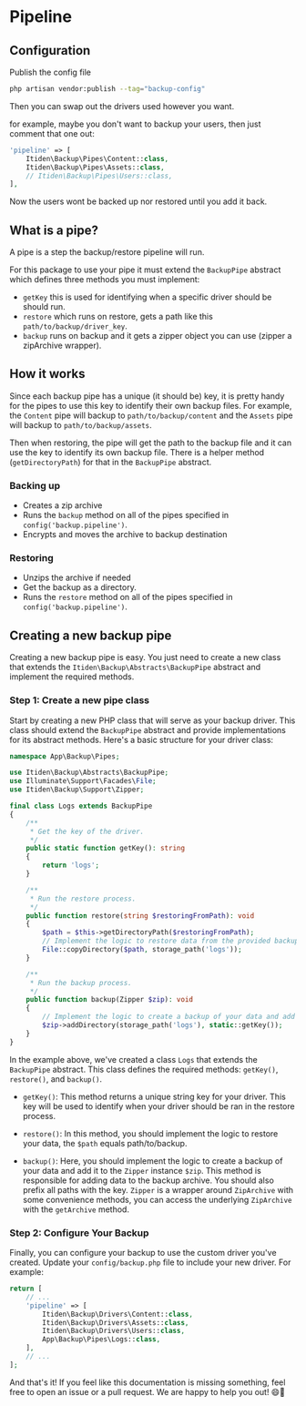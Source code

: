 # Pipeline

## Configuration

Publish the config file

```sh
php artisan vendor:publish --tag="backup-config"
```

Then you can swap out the drivers used however you want.

for example, maybe you don't want to backup your users, then just comment that one out:

```php
'pipeline' => [
    Itiden\Backup\Pipes\Content::class,
    Itiden\Backup\Pipes\Assets::class,
    // Itiden\Backup\Pipes\Users::class,
],
```

Now the users wont be backed up nor restored until you add it back.

## What is a pipe?

A pipe is a step the backup/restore pipeline will run.

For this package to use your pipe it must extend the `BackupPipe` abstract which defines three methods you must implement:

- `getKey` this is used for identifying when a specific driver should be should run.
- `restore` which runs on restore, gets a path like this `path/to/backup/driver_key`.
- `backup` runs on backup and it gets a zipper object you can use (zipper a zipArchive wrapper).

## How it works

Since each backup pipe has a unique (it should be) key, it is pretty handy for the pipes to use this key to identify their own backup files. For example, the `Content` pipe will backup to `path/to/backup/content` and the `Assets` pipe will backup to `path/to/backup/assets`.

Then when restoring, the pipe will get the path to the backup file and it can use the key to identify its own backup file. There is a helper method (`getDirectoryPath`) for that in the `BackupPipe` abstract.

### Backing up

- Creates a zip archive
- Runs the `backup` method on all of the pipes specified in `config('backup.pipeline')`.
- Encrypts and moves the archive to backup destination

### Restoring

- Unzips the archive if needed
- Get the backup as a directory.
- Runs the `restore` method on all of the pipes specified in `config('backup.pipeline')`.

## Creating a new backup pipe

Creating a new backup pipe is easy. You just need to create a new class that extends the `Itiden\Backup\Abstracts\BackupPipe` abstract and implement the required methods.

### Step 1: Create a new pipe class

Start by creating a new PHP class that will serve as your backup driver. This class should extend the `BackupPipe` abstract and provide implementations for its abstract methods. Here's a basic structure for your driver class:

```php
namespace App\Backup\Pipes;

use Itiden\Backup\Abstracts\BackupPipe;
use Illuminate\Support\Facades\File;
use Itiden\Backup\Support\Zipper;

final class Logs extends BackupPipe
{
    /**
     * Get the key of the driver.
     */
    public static function getKey(): string
    {
        return 'logs';
    }

    /**
     * Run the restore process.
     */
    public function restore(string $restoringFromPath): void
    {
        $path = $this->getDirectoryPath($restoringFromPath);
        // Implement the logic to restore data from the provided backup file at $path.
        File::copyDirectory($path, storage_path('logs'));
    }

    /**
     * Run the backup process.
     */
    public function backup(Zipper $zip): void
    {
        // Implement the logic to create a backup of your data and add it to the ZipArchive instance $zip.
        $zip->addDirectory(storage_path('logs'), static::getKey());
    }
}
```

In the example above, we've created a class `Logs` that extends the `BackupPipe` abstract. This class defines the required methods: `getKey()`, `restore()`, and `backup()`.

- `getKey()`: This method returns a unique string key for your driver. This key will be used to identify when your driver should be ran in the restore process.

- `restore()`: In this method, you should implement the logic to restore your data, the `$path` equals path/to/backup.

- `backup()`: Here, you should implement the logic to create a backup of your data and add it to the `Zipper` instance `$zip`. This method is responsible for adding data to the backup archive. You should also prefix all paths with the key. `Zipper` is a wrapper around `ZipArchive` with some convenience methods, you can access the underlying `ZipArchive` with the `getArchive` method.

### Step 2: Configure Your Backup

Finally, you can configure your backup to use the custom driver you've created. Update your `config/backup.php` file to include your new driver. For example:

```php
return [
    // ...
    'pipeline' => [
        Itiden\Backup\Drivers\Content::class,
        Itiden\Backup\Drivers\Assets::class,
        Itiden\Backup\Drivers\Users::class,
        App\Backup\Pipes\Logs::class,
    ],
    // ...
];
```

And that's it! If you feel like this documentation is missing something, feel free to open an issue or a pull request. We are happy to help you out! 😄🚀
